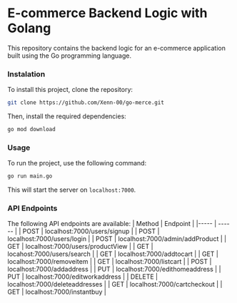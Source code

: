 # E-commerce Backend Logic with Golang

This repository contains the backend logic for an e-commerce application built using the Go programming language.

### Instalation
To install this project, clone the repository:
```bash
git clone https://github.com/Xenn-00/go-merce.git
```
Then, install the required dependencies:
```bash
go mod download
```
### Usage
To run the project, use the following command:
```bash
go run main.go
```
This will start the server on `localhost:7000`.

### API Endpoints
The following API endpoints are available:
| Method | Endpoint |
|----- | ------ |
| POST | localhost:7000/users/signup |
| POST | localhost:7000/users/login |
| POST | localhost:7000/admin/addProduct |
| GET | localhost:7000/users/productView |
| GET | locahost:7000/users/search | 
| GET | localhost:7000/addtocart |
| GET | localhost:7000/removeitem |
| GET | localhost:7000/listcart |
| POST | localhost:7000/addaddress |
| PUT | localhost:7000/edithomeaddress |
| PUT | localhost:7000/editworkaddress |
| DELETE | localhost:7000/deleteaddresses |
| GET | localhost:7000/cartcheckout |
| GET | localhost:7000/instantbuy |
